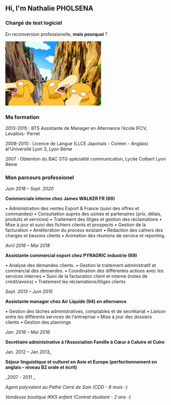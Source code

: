 ## Hi, I'm Nathalie PHOLSENA

### Chargé de test logiciel

En reconversion professionelle, **mais pourquoi** ?

![ceci est un pokemon](https://github.com/Nath39/Nath39/blob/main/942.gif)

### Ma formation

2013-2015 : BTS Assistante de Manager en Alternance l’école IFCV, Levallois-
Perret

2008-2010 : Licence de Langue (LLCE Japonais - Coréen - Anglais) àl’Université Lyon 3, Lyon 8ème

2007 : Obtention du BAC STG spécialité communication, Lycée Colbert Lyon 8ème

### Mon parcours professionel

_Juin 2018 – Sept. 2020_

**Commerciale interne chez James WALKER FR (69)**

• Administration des ventes Export & France (suivi des offres et
commandes)
• Consultation auprès des usines et partenaires (prix, délais, produits et
services)
• Traitement des litiges et gestion des réclamations
• Mise à jour et suivi des fichiers clients et prospects
• Gestion de la facturation
• Amélioration du process existant
• Rédaction des cahiers des charges et besoins clients
• Animation des réunions de service et reporting.

_Avril 2016 – Mai 2018_

**Assistante commercial export chez PYRAGRIC industrie (69)**

 • Analyse des demandes clients.
 • Gestion le traitement administratif et commercial des demandes.
 • Coordination des différentes actions avec les services internes
 • Suivi de la facturation client et interne (notes de crédit/avoirs)
 • Traitement les réclamations/litiges clients

_Sept. 2013 – Juin 2015_

**Assistante manager chez Air Liquide (94) en alternance**

• Gestion des tâches administratives, comptables et de secrétariat
• Liaison entre les différents services de l'entreprise
• Mise à jour des dossiers clients
• Gestion des plannings

_Jan. 2016 – Mai 2016_

**Secrétaire administrative à l’Association Famille à Cœur à Caluire et Cuire**

Jan. 2012 – Jan 2013_

**Séjour linguistique et culturel en Asie et Europe (perfectionnement en
anglais – niveau B2 orale et écrit)**

_2007 - 2011 _

_Agent polyvalent au Pathé Carré de Soie (CDD - 8 mois -)_

_Vendeuse boutique IKKS enfant (Contrat étudiant - 2 ans -)_



<!--
**Nath39/Nath39** is a ✨ _special_ ✨ repository because its `README.md` (this file) appears on your GitHub profile.

Here are some ideas to get you started:

- 🔭 I’m currently working on ...
- 🌱 I’m currently learning ...
- 👯 I’m looking to collaborate on ...
- 🤔 I’m looking for help with ...
- 💬 Ask me about ...
- 📫 How to reach me: ...
- 😄 Pronouns: ...
- ⚡ Fun fact: ...
-->
